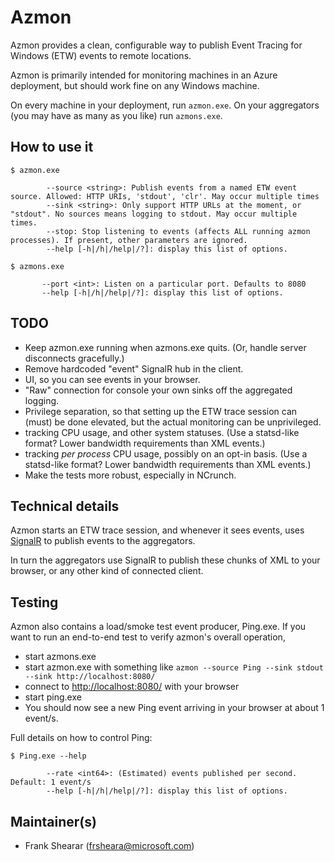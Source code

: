 # Azmon

Azmon provides a clean, configurable way to publish Event Tracing for Windows (ETW) events to remote locations.

Azmon is primarily intended for monitoring machines in an Azure deployment, but should work fine on any Windows machine.

On every machine in your deployment, run `azmon.exe`. On your aggregators (you may have as many as you like) run `azmons.exe`.

## How to use it

    $ azmon.exe
    
            --source <string>: Publish events from a named ETW event source. Allowed: HTTP URIs, 'stdout', 'clr'. May occur multiple times
            --sink <string>: Only support HTTP URLs at the moment, or "stdout". No sources means logging to stdout. May occur multiple times.
            --stop: Stop listening to events (affects ALL running azmon processes). If present, other parameters are ignored.
            --help [-h|/h|/help|/?]: display this list of options.

    $ azmons.exe
    
           --port <int>: Listen on a particular port. Defaults to 8080
           --help [-h|/h|/help|/?]: display this list of options.

## TODO

* Keep azmon.exe running when azmons.exe quits. (Or, handle server disconnects gracefully.)
* Remove hardcoded "event" SignalR hub in the client.
* UI, so you can see events in your browser.
* "Raw" connection for console your own sinks off the aggregated logging.
* Privilege separation, so that setting up the ETW trace session can (must) be done elevated, but the actual monitoring can be unprivileged.
* tracking CPU usage, and other system statuses. (Use a statsd-like format? Lower bandwidth requirements than XML events.)
* tracking _per process_ CPU usage, possibly on an opt-in basis. (Use a statsd-like format? Lower bandwidth requirements than XML events.)
* Make the tests more robust, especially in NCrunch.

## Technical details

Azmon starts an ETW trace session, and whenever it sees events, uses [SignalR](http://signalr.net/) to publish events to the aggregators.

In turn the aggregators use SignalR to publish these chunks of XML to your browser, or any other kind of connected client.

## Testing

Azmon also contains a load/smoke test event producer, Ping.exe. If you want to run an end-to-end test to verify azmon's overall operation,

* start azmons.exe
* start azmon.exe with something like `azmon --source Ping --sink stdout --sink http://localhost:8080/`
* connect to [http://localhost:8080/](http://localhost:8080/) with your browser
* start ping.exe
* You should now see a new Ping event arriving in your browser at about 1 event/s.

Full details on how to control Ping:

    $ Ping.exe --help
    
            --rate <int64>: (Estimated) events published per second. Default: 1 event/s
            --help [-h|/h|/help|/?]: display this list of options.



## Maintainer(s)

- Frank Shearar ([frsheara@microsoft.com](mailto:frsheara@microsoft.com))
